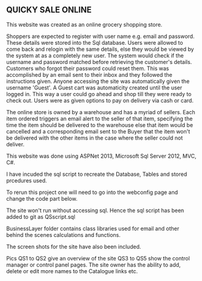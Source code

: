 ## QUICKY SALE ONLINE

This website was created as an online grocery shopping store.  

Shoppers are expected to register with user name e.g. email and password. These details were stored into the Sql database. Users were allowed to come back and relogin with the same details, else they would be viewed by the system at as a completely new user. The system would check if the username and password matched before retrieving the customer's details. Customers who forgot their password could reset them. This was accomplished by an email sent to their inbox and they followed the instructions given. Anyone accessing the site was automatically given the username 'Guest'. A Guest cart was automaticity created until the user logged in. This way a user could go ahead and shop till they were ready to check out. Users were as given options to pay on delivery via cash or card.  


The online store is owned by a warehouse and has a myriad of sellers. Each item ordered triggers an email alert to the seller of that item, specifying the time the item should be delivered to the warehouse else that item would be cancelled and a corresponding email sent to the Buyer that the item won't be delivered with the other items in the case where the seller could not deliver.  

 

This website was done using ASPNet 2013, Microsoft Sql Server 2012, MVC, C#.  

 

I have incuded the sql script to recreate the Database, Tables and stored prcedures used.  

 

To rerun this project one will need to go into the webconfig page  and change the code part below.   


> <connectionStrings>  
<add name="OnlineStoreEntities" connectionString="server=JOSHUA\SQL2012; Initial Catalog=QuickySaleOnlineStore; Integrated Security=True; User ID=quickysale; Password=quickysale" providerName="System.Data.SqlClient" />  

<add name="DBCS" connectionString="server=JOSHUA\SQL2012; database=QuickySaleOnlineStore; integrated security=SSPI; User ID=quickysale; Password=quickysale" providerName="System.Data.SqlClient" />  

The site won't run without accessing sql. Hence the sql script has been added to git as QSscript.sql  

BusinessLayer folder contains class libraries used for email and other behind the scenes calculations and functions.  

The screen shots for the site have also been included.  

Pics QS1 to QS2 give an overview of the site QS3 to QS5 show the control manager or control panel pages. The site owner has the ability to add, delete or edit more names to the Catalogue links etc.   